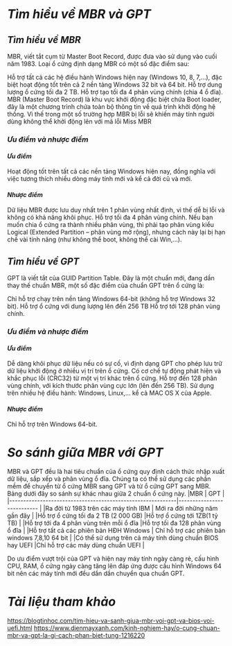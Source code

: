 # ***Tìm hiểu về MBR và GPT***
## ***Tìm hiểu về MBR***

MBR, viết tắt cụm từ Master Boot Record, được đưa vào sử dụng vào cuối năm 1983. Loại ổ cứng định dạng MBR có một số đặc điểm sau:

Hỗ trợ tất cả các hệ điều hành Windows hiện nay (Windows 10, 8, 7,...), đặc biệt hoạt động tốt trên cả 2 nền tảng Windows 32 bit và 64 bit.
Hỗ trợ dung lượng ổ cứng tối đa 2 TB.
Hỗ trợ tạo tối đa 4 phân vùng chính (chia 4 ổ đĩa).
MBR (Master Boot Record) là khu vực khởi động đặc biệt chứa Boot loader, đây là một chương trình chứa toàn bộ thông tin về quá trình khởi động hệ thống. Vì thế trong một số trường hợp MBR bị lỗi sẽ khiến máy tính người dùng không thể khởi động lên với mã lỗi Miss MBR
### ***Ưu điểm và nhược điểm***
#### ***Ưu điểm***
Hoạt động tốt trên tất cả các nền tảng Windows hiện nay, đồng nghĩa với việc tương thích nhiều dòng máy tính mới và kể cả đời cũ và mới.
#### ***Nhược điểm***
Dữ liệu MBR được lưu duy nhất trên 1 phân vùng nhất định, vì thế dễ bị lỗi và không có khả năng khôi phục.
Hỗ trợ tối đa 4 phân vùng chính. Nếu bạn muốn chia ổ cứng ra thành nhiều phân vùng, thì phải tạo phân vùng kiểu Logical (Extended Partition – phân vùng mở rộng), nhưng cách này lại bị hạn chế vài tính năng (như không thể boot, không thể cài Win,…).
## ***Tìm hiểu về GPT***
GPT là viết tắt của GUID Partition Table. Đây là một chuẩn mới, đang dần thay thế chuẩn MBR, một số đặc điểm của chuẩn GPT trên ổ cứng là:

Chỉ hỗ trợ chạy trên nền tảng Windows 64-bit (không hỗ trợ Windows 32 bit).
Hỗ trợ ổ cứng với dung lượng lên đến 256 TB
Hỗ trợ tới 128 phân vùng chính.
### ***Ưu điểm và nhược điểm***
#### ***Ưu điểm***
Dễ dàng khôi phục dữ liệu nếu có sự cố, vì định dạng GPT cho phép lưu trữ dữ liệu khởi động ở nhiều vị trí trên ổ cứng.
Có cơ chế tự động phát hiện và khắc phục lỗi (CRC32) từ một vị trí khác trên ổ cứng.
Hỗ trợ đến 128 phân vùng chính, với kích thước phân vùng cực lớn (lên đến 256 TB).
Sử dụng trên nhiều hệ điều hành: Windows, Linux,… kể cả MAC OS X của Apple.
#### ***Nhược điểm***
Chỉ hỗ trợ trên Windows 64-bit.
# ***So sánh giữa MBR với GPT***
MBR và GPT đều là hai tiêu chuẩn của ổ cứng quy định cách thức nhập xuất dữ liệu, sắp xếp và phân vùng ổ đĩa. Chúng ta có thể sử dụng các phần mềm để chuyển từ ổ cứng MBR sang GPT và từ ổ cứng GPT sang MBR. Bảng dưới đây so sánh sự khác nhau giữa 2 chuẩn ổ cứng này.
|MBR                                                         | GPT                                      |
|------------------------------------------------------------|---------------------------               |
|Ra đời từ 1983 trên các máy tính IBM                        | Mới ra đời những năm gần đây             | 
|Hỗ trợ ổ cứng tối đa 2 TB (2 000 GB)                        |Hỗ trợ ổ cứng tới 1ZB(1 tỷ TB)            |
|Hỗ trợ tới đa 4 phân vùng trên mỗi ổ đĩa                    |Hỗ trợ tối đa 128 phân vùng ổ đĩa         | 
|Hỗ trợ tất cả các phiên bản HĐH Windows                     | Chỉ hỗ trợ các phiên bản windows 7,8,10 64 bit  | 
|Có thể sử dụng trên cả máy tính dùng chuẩn BIOS hay UEFI    |Chỉ hỗ trợ các máy dùng chuẩn UEFI        | 



Do ưu điểm vượt trội của GPT và hiện nay máy tính ngày càng rẻ, cấu hình CPU, RAM, ổ cứng ngày càng tăng lên đáp ứng được cấu hình Windows 64 bit nên các máy tính mới đều dần dần chuyển qua chuẩn GPT.

# ***Tài liệu tham khảo***
<https://blogtinhoc.com/tim-hieu-va-sanh-giua-mbr-voi-gpt-va-bios-voi-uefi.html>
<https://www.dienmayxanh.com/kinh-nghiem-hay/o-cung-chuan-mbr-va-gpt-la-gi-cach-phan-biet-tung-1216220>